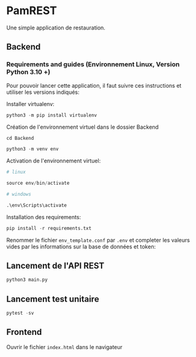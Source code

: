# PamREST

Une simple application de restauration.


## Backend
### Requirements and guides (Environnement Linux, Version Python 3.10 +)


Pour pouvoir lancer cette application, il faut suivre ces instructions et utiliser les versions indiqués:

Installer virtualenv:

```s
python3 -m pip install virtualenv

```

Création de l'environnement virtuel dans le dossier Backend

```s
cd Backend

python3 -m venv env

```

Activation de l'environnement virtuel:


```s
# linux

source env/bin/activate

```

```s
# windows

.\env\Scripts\activate

```


Installation des requirements:

```s
pip install -r requirements.txt
```

Renommer le fichier `env_template.conf` par `.env` et completer les valeurs vides par les informations sur la base de données et token:


## Lancement de l'API REST


```s
python3 main.py

```

## Lancement test unitaire


```s
pytest -sv

```

## Frontend

Ouvrir le fichier `index.html` dans le navigateur

